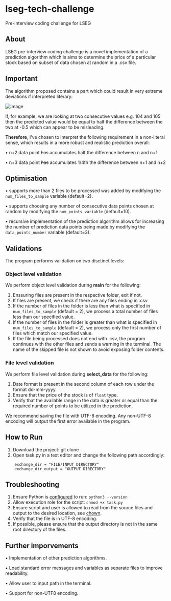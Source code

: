 # lseg-tech-challenge
Pre-interview coding challenge for LSEG 

## About
LSEG pre-interview coding challenge is a novel implementation of a prediction algorithm which is aims to determine the price of a particular stock based on subset of data chosen at random in a .csv file. 

## Important 

The algorithm proposed contains a part which could result in very extreme deviations if interpreted literary:

![image](https://github.com/user-attachments/assets/977e961c-3aca-452c-baca-f87994d3e86b)

If, for example, we are looking at two consecutive values e.g. 104 and 105 then the predicted value would be equal to half the difference between the two at -0.5 which can appear to be misleading. 

**Therefore**, I've chosen to interpret the following requirement in a non-literal sense, which results in a more robust and realistic prediction overall:

• n+2 data point ~~has~~ accumulates half the difference between n and n+1

• n+3 data point ~~has~~ accumulates 1/4th the difference between n+1 and n+2

## Optimisation

• supports more than 2 files to be processed was added by modifying the ```num_files_to_sample``` variable (default=2).

• supports choosing any number of consecutive data points chosen at random by modifying the ```num_points variable``` (default=10).

• recursive implementation of the prediction algorithm allows for increasing the number of prediction data points being made by modifying the ```data_points_number``` variable (default=3).


## Validations

The program performs validation on two disctinct levels: 

### Object level validation

We perform object level validation during __main__ for the following: 

1. Enssuring files are present in the respective folder, exit if not. 
2. If files are present, we check if there are any files ending in .csv
3. If the number of files in the folder is less than what is specified in ```num_files_to_sample``` (default = 2), we process a total number of files less than our specified value.
4. If the number of files in the folder is greater than what is specified in ```num_files_to_sample``` (default = 2), we process only the first number of files which match our specified value.
5. If the file being processed does not end with .csv, the program continues with the other files and sends a warning in the terminal. The name of the skipped file is not shown to avoid exposing folder contents.

### File level validation

We perform file level validation during **select_data** for the following:

1. Date format is present in the second column of each row under the format dd-mm-yyyy.
2. Ensure that the price of the stock is of ``float`` type.
3. Verify that the available range in the data is greater or equal than the required number of points to be utilized in the prediction.

We recommend saving the file with UTF-8 encoding. Any non-UTF-8 encoding will output the first error available in the program.

## How to Run

1. Download the project: git clone
2. Open task.py in a text editor and change the following path accordingly:
```
    exchange_dir = "FILE/INPUT DIRECTORY"
    exchange_dir_output = "OUTPUT DIRECTORY"
```


## Troubleshooting
1. Ensure Python is [configured](https://www.python.org/downloads/) to run: ```python3 --version```
2. Allow execution role for the script: ```chmod +x task.py```
3. Ensure script and user is allowed to read from the source files and output to the desired location, see [chown](https://linuxcommand.org/lc3_man_pages/chown1.html). 
4. Verify that the file is in UTF-8 encoding.
5. If possible, please ensure that the output directory is not in the same root directory of the files. 

## Further imporvements 

• Implementation of other prediction algorithms.

• Load standard error messages and variables as separate files to improve readability. 

• Allow user to input path in the terminal.

• Support for non-UTF8 encoding.
